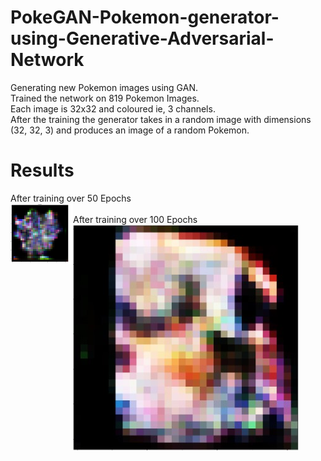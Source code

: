# PokeGAN-Pokemon-generator-using-Generative-Adversarial-Network
Generating new Pokemon images using GAN.
<br>
Trained the network on 819 Pokemon Images.
<br>
Each image is 32x32 and coloured ie, 3 channels.
<br>
After the training the generator takes in a random image with dimensions (32, 32, 3) and produces an image of a random Pokemon.
<hl>
 # Results
After training over 50 Epochs
 <br>
<img align="left" src="https://raw.githubusercontent.com/SarveshD7/PokeGAN-Pokemon-generator-using-Generative-Adversarial-Network/main/predictedPokemon50Epoch.jpg" alt="Sarvesh | 50 Epoch Pokemon" width = "100px"/>
 <br>
After training over 100 Epochs
 <br>
<img align="left" src="https://raw.githubusercontent.com/SarveshD7/PokeGAN-Pokemon-generator-using-Generative-Adversarial-Network/main/predictedPokemon100Epoch.jpg" alt="Sarvesh | 100 Epoch Pokemon" />
